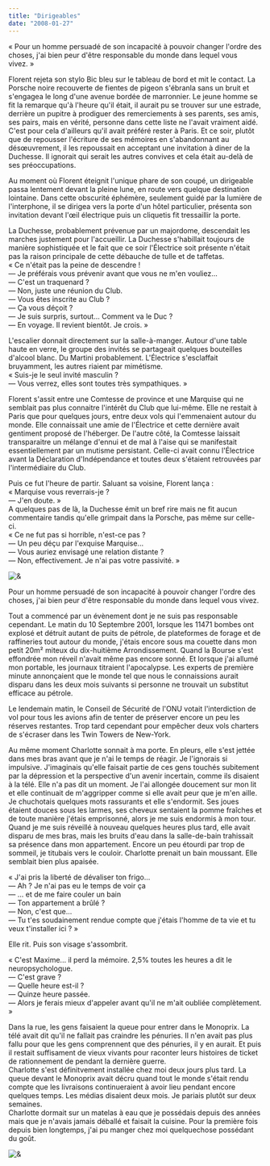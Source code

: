 ```yaml
---
title: "Dirigeables"
date: "2008-01-27"
---
```


« Pour un homme persuadé de son incapacité à pouvoir changer l'ordre des choses, j'ai bien peur d'être responsable du monde dans lequel vous vivez. »

Florent rejeta son stylo Bic bleu sur le tableau de bord et mit le contact. La Porsche noire recouverte de fientes de pigeon s'ébranla sans un bruit et s'engagea le long d'une avenue bordée de marronnier. Le jeune homme se fit la remarque qu'à l'heure qu'il était, il aurait pu se trouver sur une estrade, derrière un pupitre à prodiguer des remerciements à ses parents, ses amis, ses pairs, mais en vérité, personne dans cette liste ne l'avait vraiment aidé. C'est pour cela d'ailleurs qu'il avait préféré rester à Paris. Et ce soir, plutôt que de repousser l'écriture de ses mémoires en s'abandonnant au désœuvrement, il les repoussait en acceptant une invitation à diner de la Duchesse. Il ignorait qui serait les autres convives et cela était au-delà de ses préoccupations.

Au moment où Florent éteignit l'unique phare de son coupé, un dirigeable passa lentement devant la pleine lune, en route vers quelque destination lointaine. Dans cette obscurité éphémère, seulement guidé par la lumière de l'interphone, il se dirigea vers la porte d'un hôtel particulier, présenta son invitation devant l'œil électrique puis un cliquetis fit tressaillir la porte.

La Duchesse, probablement prévenue par un majordome, descendait les marches justement pour l'accueillir. La Duchesse s'habillait toujours de manière sophistiquée et le fait que ce soir l'Électrice soit présente n'était pas la raison principale de cette débauche de tulle et de taffetas.  
« Ce n'était pas la peine de descendre !  
— Je préférais vous prévenir avant que vous ne m'en vouliez...  
— C'est un traquenard ?  
— Non, juste une réunion du Club.  
— Vous êtes inscrite au Club ?  
— Ça vous déçoit ?  
— Je suis surpris, surtout... Comment va le Duc ?  
— En voyage. Il revient bientôt. Je crois. »

L'escalier donnait directement sur la salle-à-manger. Autour d'une table haute en verre, le groupe des invités se partageait quelques bouteilles d'alcool blanc. Du Martini probablement. L'Électrice s'esclaffait bruyamment, les autres riaient par mimétisme.  
« Suis-je le seul invité masculin ?  
— Vous verrez, elles sont toutes très sympathiques. »

Florent s'assit entre une Comtesse de province et une Marquise qui ne semblait pas plus connaitre l'intérêt du Club que lui-même. Elle ne restait à Paris que pour quelques jours, entre deux vols qui l'emmenaient autour du monde. Elle connaissait une amie de l'Électrice et cette dernière avait gentiment proposé de l'héberger. De l'autre côté, la Comtesse laissait transparaitre un mélange d'ennui et de mal à l'aise qui se manifestait essentiellement par un mutisme persistant. Celle-ci avait connu l'Électrice avant la Déclaration d'Indépendance et toutes deux s'étaient retrouvées par l'intermédiaire du Club.

Puis ce fut l'heure de partir. Saluant sa voisine, Florent lança :  
« Marquise vous reverrais-je ?  
— J'en doute. »  
A quelques pas de là, la Duchesse émit un bref rire mais ne fit aucun commentaire tandis qu'elle grimpait dans la Porsche, pas même sur celle-ci.  
« Ce ne fut pas si horrible, n'est-ce pas ?  
— Un peu déçu par l'exquise Marquise...  
— Vous auriez envisagé une relation distante ?  
— Non, effectivement. Je n'ai pas votre passivité. »

![&](images/esperluette.png)

Pour un homme persuadé de son incapacité à pouvoir changer l'ordre des choses, j'ai bien peur d'être responsable du monde dans lequel vous vivez.

Tout a commencé par un évènement dont je ne suis pas responsable cependant. Le matin du 10 Septembre 2001, lorsque les 11471 bombes ont explosé et détruit autant de puits de pétrole, de plateformes de forage et de raffineries tout autour du monde, j'étais encore sous ma couette dans mon petit 20m² miteux du dix-huitième Arrondissement. Quand la Bourse s'est effondrée mon réveil n'avait même pas encore sonné. Et lorsque j'ai allumé mon portable, les journaux titraient l'apocalypse. Les experts de première minute annonçaient que le monde tel que nous le connaissions aurait disparu dans les deux mois suivants si personne ne trouvait un substitut efficace au pétrole.

Le lendemain matin, le Conseil de Sécurité de l'ONU votait l'interdiction de vol pour tous les avions afin de tenter de préserver encore un peu les réserves restantes. Trop tard cependant pour empêcher deux vols charters de s'écraser dans les Twin Towers de New-York.

Au même moment Charlotte sonnait à ma porte. En pleurs, elle s'est jettée dans mes bras avant que je n'ai le temps de réagir. Je l'ignorais si impulsive. J'imaginais qu'elle faisait partie de ces gens touchés subitement par la dépression et la perspective d'un avenir incertain, comme ils disaient à la télé. Elle n'a pas dit un moment. Je l'ai allongée doucement sur mon lit et elle continuait de m'aggripper comme si elle avait peur que je m'en aille. Je chuchotais quelques mots rassurants et elle s'endormit. Ses joues étaient douces sous les larmes, ses cheveux sentaient la pomme fraîches et de toute manière j'étais emprisonné, alors je me suis endormis à mon tour.  
Quand je me suis réveillé à nouveau quelques heures plus tard, elle avait disparu de mes bras, mais les bruits d'eau dans la salle-de-bain trahissait sa présence dans mon appartement. Encore un peu étourdi par trop de sommeil, je titubais vers le couloir. Charlotte prenait un bain moussant. Elle semblait bien plus apaisée.

« J'ai pris la liberté de dévaliser ton frigo...  
— Ah ? Je n'ai pas eu le temps de voir ça  
— ... et de me faire couler un bain  
— Ton appartement a brûlé ?  
— Non, c'est que...  
— Tu t'es soudainement rendue compte que j'étais l'homme de ta vie et tu veux t'installer ici ? »

Elle rit. Puis son visage s'assombrit.

« C'est Maxime... il perd la mémoire. 2,5% toutes les heures a dit le neuropsychologue.  
— C'est grave ?  
— Quelle heure est-il ?  
— Quinze heure passée.  
— Alors je ferais mieux d'appeler avant qu'il ne m'ait oubliée complètement. »

Dans la rue, les gens faisaient la queue pour entrer dans le Monoprix. La télé avait dit qu'il ne fallait pas craindre les pénuries. Il n'en avait pas plus fallu pour que les gens comprennent que des pénuries, il y en aurait. Et puis il restait suffisament de vieux vivants pour raconter leurs histoires de ticket de rationnement de pendant la dernière guerre.  
Charlotte s'est définitvement installée chez moi deux jours plus tard. La queue devant le Monoprix avait décru quand tout le monde s'était rendu compte que les livraisons continueraient à avoir lieu pendant encore quelques temps. Les médias disaient deux mois. Je pariais plutôt sur deux semaines.  
Charlotte dormait sur un matelas à eau que je possédais depuis des années mais que je n'avais jamais déballé et faisait la cuisine. Pour la première fois depuis bien longtemps, j'ai pu manger chez moi quelquechose possédant du goût.

![&](images/esperluette.png)
